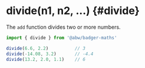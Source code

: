 # divide(n1, n2, ...) {#divide}

The `add` function divides two or more numbers.

```js
import { divide } from '@abw/badger-maths'

divide(6.6, 2.2)          // 3
divide(-14.08, 3.2)       // -4.4
divide(13.2, 2.0, 1.1)    // 6
```
